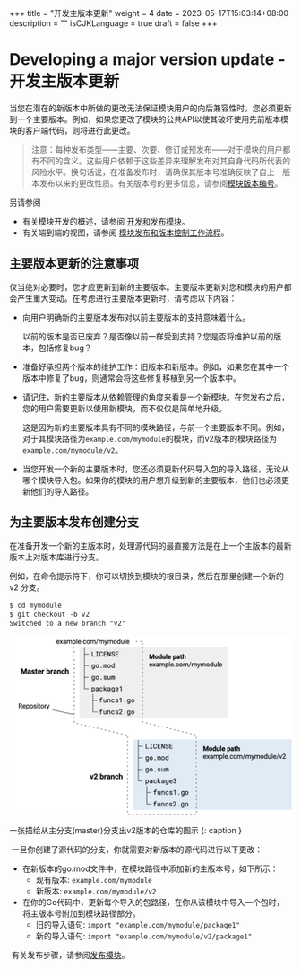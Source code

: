 +++
title = "开发主版本更新"
weight = 4
date = 2023-05-17T15:03:14+08:00
description = ""
isCJKLanguage = true
draft = false
+++
# Developing a major version update - 开发主版本更新 

​	当您在潜在的新版本中所做的更改无法保证模块用户的向后兼容性时，您必须更新到一个主要版本。例如，如果您更改了模块的公共API以使其破坏使用先前版本模块的客户端代码，则将进行此更改。

> 注意：每种发布类型——主要、次要、修订或预发布——对于模块的用户都有不同的含义。这些用户依赖于这些差异来理解发布对其自身代码所代表的风险水平。换句话说，在准备发布时，请确保其版本号准确反映了自上一版本发布以来的更改性质。有关版本号的更多信息，请参阅[模块版本编号](../ModuleVersionNumbering)。

另请参阅

- 有关模块开发的概述，请参阅 [开发和发布模块](../DevelopingAndPublishingModules)。 
- 有关端到端的视图，请参阅 [模块发布和版本控制工作流程](../ModuleReleaseAndVersioningWorkflow)。 

## 主要版本更新的注意事项 

​	仅当绝对必要时，您才应更新到新的主要版本。主要版本更新对您和模块的用户都会产生重大变动。在考虑进行主要版本更新时，请考虑以下内容：

- 向用户明确新的主要版本发布对以前主要版本的支持意味着什么。

  以前的版本是否已废弃？是否像以前一样受到支持？您是否将维护以前的版本，包括修复bug？

- 准备好承担两个版本的维护工作：旧版本和新版本。例如，如果您在其中一个版本中修复了bug，则通常会将这些修复移植到另一个版本中。

- 请记住，新的主要版本从依赖管理的角度来看是一个新模块。在您发布之后，您的用户需要更新以使用新模块，而不仅仅是简单地升级。

  这是因为新的主要版本具有不同的模块路径，与前一个主要版本不同。例如，对于其模块路径为`example.com/mymodule`的模块，而v2版本的模块路径为`example.com/mymodule/v2`。

- 当您开发一个新的主要版本时，您还必须更新代码导入包的导入路径，无论从哪个模块导入包。如果你的模块的用户想升级到新的主要版本，他们也必须更新他们的导入路径。


## 为主要版本发布创建分支 

​	在准备开发一个新的主版本时，处理源代码的最直接方法是在上一个主版本的最新版本上对版本库进行分支。

​	例如，在命令提示符下，你可以切换到模块的根目录，然后在那里创建一个新的 v2 分支。

```
$ cd mymodule
$ git checkout -b v2
Switched to a new branch "v2"
```

![Diagram illustrating a repository branched from master to v2](DevelopingAmajorVersionUpdate_img/v2-branch-module.png)

一张描绘从主分支(master)分支出v2版本的仓库的图示 
{: caption }

​	一旦你创建了源代码的分支，你就需要对新版本的源代码进行以下更改：

- 在新版本的go.mod文件中，在模块路径中添加新的主版本号，如下所示：
  - 现有版本: `example.com/mymodule`
  - 新版本: `example.com/mymodule/v2`
- 在你的Go代码中，更新每个导入的包路径，在你从该模块中导入一个包时，将主版本号附加到模块路径部分。
  - 旧的导入语句: `import "example.com/mymodule/package1"`
  - 新的导入语句: `import "example.com/mymodule/v2/package1"`

​	有关发布步骤，请参阅[发布模块](../PublishingAModule)。